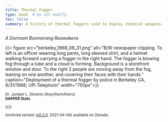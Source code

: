 ```yaml
---
title: Thermal Fogger
type: book  # Do not modify.
toc: false
summary: A history of thermal foggers used to deploy chemical weapons.
---
```


_A Dormant Boomerang Reawakens_


{{< figure src="berkeley_1968_08_31.png" alt="B/W newspaper clipping. To left is an officer wearing long pants, long sleeved shirt, and a helmet walking forward carrying a fogger in the right hand. The fogger is blowing fog through a tube and a cloud is forming. Background is a storefront window and door. To the right 2 people are moving away from the fog, leaning on one another, and covering their faces with their hands." caption="Deployment of a thermal fogger by police in Berkeley CA, 8/31/1968; UPI Telephoto" width="750px">}}

<small>

Dr. Juniper L. Simonis *(they/them/theirs)*  
**DAPPER Stats**


{{<cta cta_link = "thermal_fogger.pdf" cta_text = "<i class='fas fa-download'></i> Download the report" >}}

Archived version ([v0.2.0](https://doi.org/10.5281/zenodo.4668002), 2021-04-08) available on Zenodo.

</small>